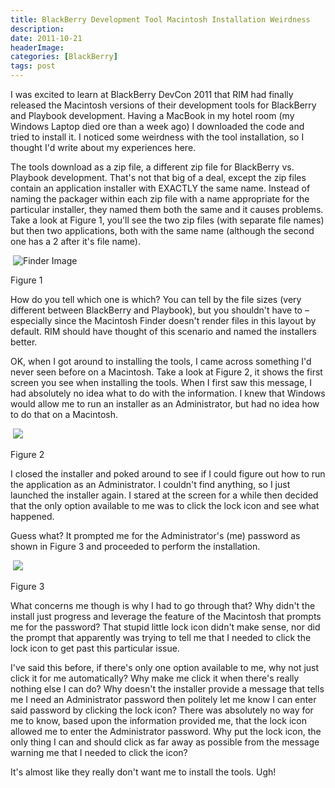 ```yaml
---
title: BlackBerry Development Tool Macintosh Installation Weirdness
description: 
date: 2011-10-21
headerImage: 
categories: [BlackBerry]
tags: post
---
```


I was excited to learn at BlackBerry DevCon 2011 that RIM had finally released the Macintosh versions of their development tools for BlackBerry and Playbook development. Having a MacBook in my hotel room (my Windows Laptop died ore than a week ago) I downloaded the code and tried to install it. I noticed some weirdness with the tool installation, so I thought I'd write about my experiences here.

The tools download as a zip file, a different zip file for BlackBerry vs. Playbook development. That's not that big of a deal, except the zip files contain an application installer with EXACTLY the same name. Instead of naming the packager within each zip file with a name appropriate for the particular installer, they named them both the same and it causes problems. Take a look at Figure 1, you'll see the two zip files (with separate file names) but then two applications, both with the same name (although the second one has a 2 after it's file name).

 ![Finder Image](images/stories/2011/bb_dev_tool_install0.png)

Figure 1

How do you tell which one is which? You can tell by the file sizes (very different between BlackBerry and Playbook), but you shouldn't have to – especially since the Macintosh Finder doesn't render files in this layout by default. RIM should have thought of this scenario and named the installers better.

OK, when I got around to installing the tools, I came across something I'd never seen before on a Macintosh. Take a look at Figure 2, it shows the first screen you see when installing the tools. When I first saw this message, I had absolutely no idea what to do with the information. I knew that Windows would allow me to run an installer as an Administrator, but had no idea how to do that on a Macintosh.

 ![](images/stories/2011/bb_dev_tool_install1.png)

Figure 2

I closed the installer and poked around to see if I could figure out how to run the application as an Administrator. I couldn't find anything, so I just launched the installer again. I stared at the screen for a while then decided that the only option available to me was to click the lock icon and see what happened.

Guess what? It prompted me for the Administrator's (me) password as shown in Figure 3 and proceeded to perform the installation.

 ![](images/stories/2011/bb_dev_tool_install2.png)

Figure 3

What concerns me though is why I had to go through that? Why didn't the install just progress and leverage the feature of the Macintosh that prompts me for the password? That stupid little lock icon didn't make sense, nor did the prompt that apparently was trying to tell me that I needed to click the lock icon to get past this particular issue.

I've said this before, if there's only one option available to me, why not just click it for me automatically? Why make me click it when there's really nothing else I can do? Why doesn't the installer provide a message that tells me I need an Administrator password then politely let me know I can enter said password by clicking the lock icon? There was absolutely no way for me to know, based upon the information provided me, that the lock icon allowed me to enter the Administrator password. Why put the lock icon, the only thing I can and should click as far away as possible from the message warning me that I needed to click the icon?

It's almost like they really don't want me to install the tools. Ugh!